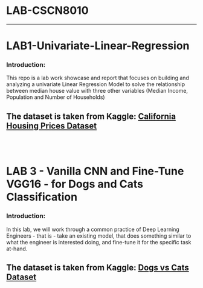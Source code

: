 # LAB-CSCN8010
---
# LAB1-Univariate-Linear-Regression

### Introduction:

This repo is a lab work showcase and report that focuses on building and analyzing a univariate Linear Regression Model to solve the relationship between median house value with three other variables (Median Income, Population and Number of Households) 

The dataset is taken from Kaggle:<b> <a href="https://www.kaggle.com/datasets/camnugent/california-housing-prices"> California Housing Prices Dataset </a> </b>
---
<br> <br>
# LAB 3 - Vanilla CNN and Fine-Tune VGG16 - for Dogs and Cats Classification

### Introduction:

In this lab, we will work through a common practice of Deep Learning Engineers - that is - take an existing model, that does something similar to what the engineer is interested doing, and fine-tune it for the specific task at-hand.

The dataset is taken from Kaggle:<b> <a href="https://www.kaggle.com/datasets/camnugent/california-housing-prices](https://www.kaggle.com/datasets/biaiscience/dogs-vs-cats"> Dogs vs Cats Dataset </a> </b>
---
